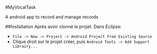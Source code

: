 #MyVocalTask

A android app to record and manage records

##Installation
Après avoir clonné le projet. Dans Eclipse:

- ``File -> New -> Project -> Android Project From Existing Source``
- Clique droit sur le projet créer, puis ``Android Tools -> Add Support Librairy...``
